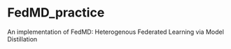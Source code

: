# FedMD_practice
An implementation of FedMD: Heterogenous Federated Learning via Model Distillation
